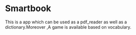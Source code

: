 # Smartbook
 This is a app which can be used as a pdf_reader as well as a dictionary.Moreover ,A game is available based on vocabulary.
